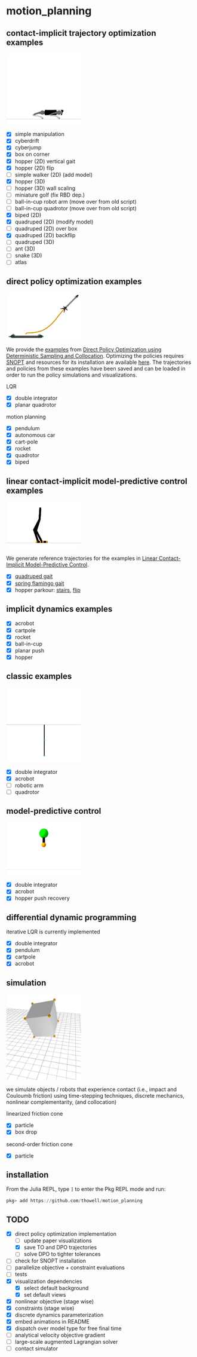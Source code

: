 # motion_planning

## contact-implicit trajectory optimization examples

<img src="examples/animations/quadruped_backflip.gif" alt="drawing" width="200"/>

- [X] simple manipulation
- [X] cyberdrift
- [X] cyberjump
- [X] box on corner
- [X] hopper (2D) vertical gait
- [X] hopper (2D) flip
- [ ] simple walker (2D) (add model)
- [X] hopper (3D)
- [ ] hopper (3D) wall scaling
- [ ] miniature golf (fix RBD dep.)
- [ ] ball-in-cup robot arm (move over from old script)
- [ ] ball-in-cup quadrotor (move over from old script)
- [X] biped (2D)
- [X] quadruped (2D) (modify model)
- [ ] quadruped (2D) over box
- [X] quadruped (2D) backflip
- [ ] quadruped (3D)
- [ ] ant (3D)
- [ ] snake (3D)
- [ ] atlas

## direct policy optimization examples
<img src="examples/animations/dpo/rocket_landing_dpo.gif" alt="drawing" width="200"/>

We provide the [examples](src/examples/direct_policy_optimization) from [Direct Policy Optimization using Deterministic Sampling and Collocation](https://arxiv.org/abs/2010.08506). Optimizing the policies requires [SNOPT](https://en.wikipedia.org/wiki/SNOPT) and resources for its installation are available [here](src/solvers/snopt.jl). The trajectories and policies from these examples have been saved and can be loaded in order to run the policy simulations and visualizations.

LQR
- [X] double integrator
- [X] planar quadrotor

motion planning
- [X] pendulum
- [X] autonomous car
- [X] cart-pole
- [X] rocket
- [X] quadrotor
- [x] biped

## linear contact-implicit model-predictive control examples
<img src="examples/animations/flamingo_steps.gif" alt="drawing" width="200"/>

We generate reference trajectories for the examples in [Linear Contact-Implicit Model-Predictive Control](https://arxiv.org/abs/2107.05616).

- [X] [quadruped gait](examples/contact_implicit/quadruped_gait_1_step.jl)
- [X] [spring flamingo gait](examples/contact_implicit/flamingo_gait_1_step.jl)
- [X] hopper parkour: [stairs](examples/contact_implicit/hopper_stairs.jl), [flip](examples/contact_implicit/hopper_flip.jl)

## implicit dynamics examples

- [X] acrobot
- [X] cartpole
- [X] rocket
- [X] ball-in-cup
- [X] planar push
- [X] hopper

## classic examples

<img src="examples/animations/acrobot.gif" alt="drawing" width="200"/>

- [X] double integrator
- [X] acrobot
- [ ] robotic arm
- [ ] quadrotor

## model-predictive control
<img src="examples/animations/hopper_push_recovery.gif" alt="drawing" width="200"/>

- [X] double integrator
- [X] acrobot
- [X] hopper push recovery

## differential dynamic programming
iterative LQR is currently implemented

- [X] double integrator
- [X] pendulum
- [X] cartpole
- [X] acrobot

## simulation

<img src="examples/animations/box_drop.gif" alt="drawing" width="200"/>

we simulate objects / robots that experience contact (i.e., impact and Couloumb friction) using time-stepping techniques, discrete mechanics, nonlinear complementarity, (and collocation)

linearized friction cone
- [X] particle
- [X] box drop

second-order friction cone
- [X] particle

## installation
From the Julia REPL, type `]` to enter the Pkg REPL mode and run:
```julia
pkg> add https://github.com/thowell/motion_planning
```

## TODO
- [X] direct policy optimization implementation
	- [ ] update paper visualizations
	- [X] save TO and DPO trajectories
	- [ ] solve DPO to tighter tolerances
- [ ] check for SNOPT installation
- [ ] parallelize objective + constraint evaluations
- [ ] tests
- [X] visualization dependencies
	- [X] select default background
	- [X] set default views
- [X] nonlinear objective (stage wise)
- [X] constraints (stage wise)
- [X] discrete dynamics parameterization
- [X] embed animations in README
- [X] dispatch over model type for free final time
- [ ] analytical velocity objective gradient
- [ ] large-scale augmented Lagrangian solver
- [ ] contact simulator
